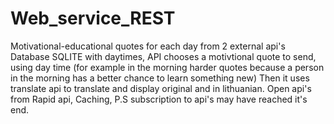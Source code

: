 # Web_service_REST
Motivational-educational quotes for each day from 2 external api's
Database SQLITE with daytimes,
API chooses a motivtional quote to send, using day time
(for example in the morning harder quotes because a person in the morning has a better chance to learn something new)
Then it uses translate api to translate and display original and in lithuanian.
Open api's from Rapid api,
Caching,
P.S subscription to api's may have reached it's end.

